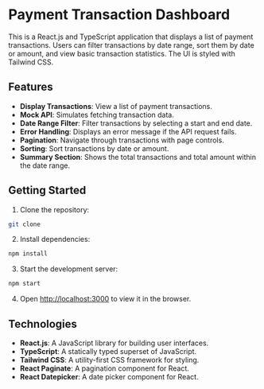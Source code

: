 # Payment Transaction Dashboard

This is a React.js and TypeScript application that displays a list of payment transactions. Users can filter transactions by date range, sort them by date or amount, and view basic transaction statistics. The UI is styled with Tailwind CSS.

## Features

- **Display Transactions**: View a list of payment transactions.
- **Mock API**: Simulates fetching transaction data.
- **Date Range Filter**: Filter transactions by selecting a start and end date.
- **Error Handling**: Displays an error message if the API request fails.
- **Pagination**: Navigate through transactions with page controls.
- **Sorting**: Sort transactions by date or amount.
- **Summary Section**: Shows the total transactions and total amount within the date range.

## Getting Started

1. Clone the repository:

```bash
git clone
```

2. Install dependencies:

```bash
npm install
```

3. Start the development server:

```bash
npm start
```

4. Open [http://localhost:3000](http://localhost:3000) to view it in the browser.

## Technologies

- **React.js**: A JavaScript library for building user interfaces.
- **TypeScript**: A statically typed superset of JavaScript.
- **Tailwind CSS**: A utility-first CSS framework for styling.
- **React Paginate**: A pagination component for React.
- **React Datepicker**: A date picker component for React.
